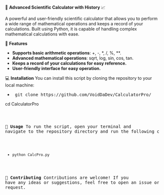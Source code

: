 🧮 **Advanced Scientific Calculator with History** 📈

A powerful and user-friendly scientific calculator that allows you to perform a wide range of mathematical operations and keeps a record of your calculations. Built using Python, it is capable of handling complex mathematical calculations with ease.

🚀 **Features**

- **Supports basic arithmetic operations**: +, -, *, /, %, **.
- **Advanced mathematical operations**: sqrt, log, sin, cos, tan.
- **Keeps a record of your calculations for easy reference.**
- **User-friendly interface for easy operation.**

💻 **Installation**
You can install this script by cloning the repository to your local machine:
- <pre> git clone https://github.com/VoidDaDev/CalculatorPro/ 
 cd CalculatorPro <pre>

🔨 **Usage**
To run the script, open your terminal and navigate to the repository directory and run the following command:
- ``python CalcPro.py``

🤝 **Contributing**
Contributions are welcome! If you have any ideas or suggestions, feel free to open an issue or make a pull request.
